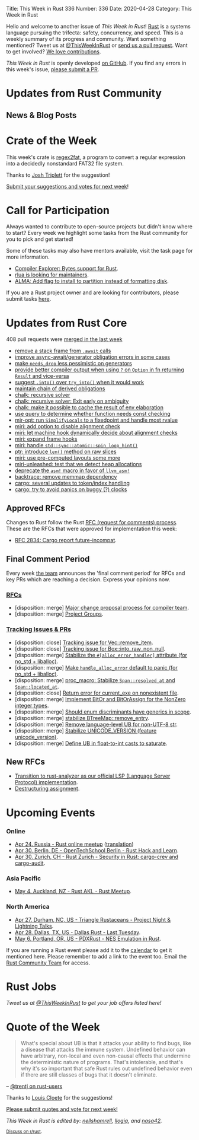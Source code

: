 Title: This Week in Rust 336
Number: 336
Date: 2020-04-28
Category: This Week in Rust

Hello and welcome to another issue of *This Week in Rust*!
[Rust](http://rust-lang.org) is a systems language pursuing the trifecta: safety, concurrency, and speed.
This is a weekly summary of its progress and community.
Want something mentioned? Tweet us at [@ThisWeekInRust](https://twitter.com/ThisWeekInRust) or [send us a pull request](https://github.com/cmr/this-week-in-rust).
Want to get involved? [We love contributions](https://github.com/rust-lang/rust/blob/master/CONTRIBUTING.md).

*This Week in Rust* is openly developed [on GitHub](https://github.com/cmr/this-week-in-rust).
If you find any errors in this week's issue, [please submit a PR](https://github.com/cmr/this-week-in-rust/pulls).

# Updates from Rust Community

## News & Blog Posts

# Crate of the Week

This week's crate is [regex2fat](https://github.com/8051Enthusiast/regex2fat), a program to convert a regular expression into a decidedly nonstandard FAT32 file system.

Thanks to [Josh Triplett](https://users.rust-lang.org/t/crate-of-the-week/2704/757) for the suggestion!

[Submit your suggestions and votes for next week][submit_crate]!

[submit_crate]: https://users.rust-lang.org/t/crate-of-the-week/2704

# Call for Participation

Always wanted to contribute to open-source projects but didn't know where to start?
Every week we highlight some tasks from the Rust community for you to pick and get started!

Some of these tasks may also have mentors available, visit the task page for more information.

* [Compiler Explorer: Bytes support for Rust](https://github.com/mattgodbolt/compiler-explorer/issues/1925).
* [rlua is looking for maintainers](https://github.com/kyren/rlua/issues/172).
* [ALMA: Add flag to install to partition instead of formatting disk](https://github.com/r-darwish/alma/issues/46).

If you are a Rust project owner and are looking for contributors, please submit tasks [here][guidelines].

[guidelines]: https://users.rust-lang.org/t/twir-call-for-participation/4821

# Updates from Rust Core

408 pull requests were [merged in the last week][merged]

[merged]: https://github.com/search?q=is%3Apr+org%3Arust-lang+is%3Amerged+merged%3A2020-04-13..2020-04-20

* [remove a stack frame from `.await` calls](https://github.com/rust-lang/rust/pull/70831)
* [improve async-await/generator obligation errors in some cases](https://github.com/rust-lang/rust/pull/70679)
* [make `needs_drop` less pessimistic on generators](https://github.com/rust-lang/rust/pull/70015)
* [provide better compiler output when using `?` on `Option` in fn returning `Result` and vice-versa](https://github.com/rust-lang/rust/pull/71141)
* [suggest `.into()` over `try_into()` when it would work](https://github.com/rust-lang/rust/pull/71051)
* [maintain chain of derived obligations](https://github.com/rust-lang/rust/pull/69793)
* [chalk: recursive solver](https://github.com/rust-lang/chalk/pull/372)
* [chalk: recursive solver: Exit early on ambiguity](https://github.com/rust-lang/chalk/pull/404)
* [chalk:  make it possible to cache the result of env elaboration](https://github.com/rust-lang/chalk/pull/403)
* [use query to determine whether function needs const checking](https://github.com/rust-lang/rust/pull/69642)
* [mir-opt: run `SimplifyLocals` to a fixedpoint and handle most rvalue](https://github.com/rust-lang/rust/pull/70755)
* [miri: add option to disable alignment check](https://github.com/rust-lang/miri/pull/1332)
* [miri: let machine hook dynamically decide about alignment checks](https://github.com/rust-lang/rust/pull/71101)
* [miri: expand frame hooks](https://github.com/rust-lang/rust/pull/71100)
* [miri: handle `std::sync::atomic::spin_loop_hint()`](https://github.com/rust-lang/miri/pull/1342)
* [ptr: introduce `len()` method on raw slices](https://github.com/rust-lang/rust/pull/71082)
* [miri: use pre-computed layouts some more](https://github.com/rust-lang/miri/pull/1349)
* [miri-unleashed: test that we detect heap allocations](https://github.com/rust-lang/rust/pull/71276)
* [deprecate the `asm!` macro in favor of `llvm_asm!`](https://github.com/rust-lang/rust/pull/71007)
* [backtrace: remove memmap dependency](https://github.com/rust-lang/backtrace-rs/pull/311)
* [cargo: several updates to token/index handling](https://github.com/rust-lang/cargo/pull/7973)
* [cargo: try to avoid panics on buggy (?) clocks](https://github.com/rust-lang/cargo/pull/8114)

## Approved RFCs

Changes to Rust follow the Rust [RFC (request for comments) process](https://github.com/rust-lang/rfcs#rust-rfcs). These
are the RFCs that were approved for implementation this week:

* [RFC 2834: Cargo report future-incompat](https://github.com/rust-lang/rfcs/pull/2834).

## Final Comment Period

Every week [the team](https://www.rust-lang.org/team.html) announces the
'final comment period' for RFCs and key PRs which are reaching a
decision. Express your opinions now.

### [RFCs](https://github.com/rust-lang/rfcs/labels/final-comment-period)

* [disposition: merge] [Major change proposal process for compiler team](https://github.com/rust-lang/rfcs/pull/2904).
* [disposition: merge] [Project Groups](https://github.com/rust-lang/rfcs/pull/2856).

### [Tracking Issues & PRs](https://github.com/rust-lang/rust/labels/final-comment-period)

* [disposition: close] [Tracking issue for Vec::remove_item](https://github.com/rust-lang/rust/issues/40062).
* [disposition: close] [Tracking issue for Box::into_raw_non_null](https://github.com/rust-lang/rust/issues/47336).
* [disposition: merge] [Stabilize the `#[alloc_error_handler]` attribute (for no_std + liballoc)](https://github.com/rust-lang/rust/issues/66740).
* [disposition: merge] [Make `handle_alloc_error` default to panic (for no_std + liballoc)](https://github.com/rust-lang/rust/issues/66741).
* [disposition: merge] [proc_macro: Stabilize `Span::resolved_at` and `Span::located_at`](https://github.com/rust-lang/rust/pull/69041).
* [disposition: close] [Return error for current_exe on nonexistent file](https://github.com/rust-lang/rust/pull/69557).
* [disposition: merge] [Implement BitOr and BitOrAssign for the NonZero integer types](https://github.com/rust-lang/rust/pull/69813).
* [disposition: merge] [Should enum discriminants have generics in scope](https://github.com/rust-lang/rust/issues/70453).
* [disposition: merge] [stabilize BTreeMap::remove_entry](https://github.com/rust-lang/rust/pull/70712).
* [disposition: merge] [Remove language-level UB for non-UTF-8 str](https://github.com/rust-lang/rust/issues/71033).
* [disposition: merge] [Stabilize UNICODE_VERSION (feature unicode_version)](https://github.com/rust-lang/rust/pull/71068).
* [disposition: merge] [Define UB in float-to-int casts to saturate](https://github.com/rust-lang/rust/pull/71269).

## New RFCs

* [Transition to rust-analyzer as our official LSP (Language Server Protocol) implementation](https://github.com/rust-lang/rfcs/pull/2912).
* [Destructuring assignment](https://github.com/rust-lang/rfcs/pull/2909).

# Upcoming Events

### Online

* [Apr 24. Russia - Rust online meetup](https://www.meetup.com/Rust-%D0%B2-%D0%9C%D0%BE%D1%81%D0%BA%D0%B2%D0%B5/events/269992161/) ([translation](https://youtu.be/NCE4w42hb7o))
* [Apr 30. Berlin, DE - OpenTechSchool Berlin - Rust Hack and Learn](https://www.meetup.com/opentechschool-berlin/events/gztznrybcgbnc/).
* [Apr 30. Zurich, CH - Rust Zurich - Security in Rust: cargo-crev and cargo-audit](https://www.meetup.com/Rust-Zurich/events/270169298/).

### Asia Pacific

* [May  4. Auckland, NZ - Rust AKL - Rust Meetup](https://www.meetup.com/rust-akl/events/266876545/).

### North America

* [Apr 27. Durham, NC, US - Triangle Rustaceans - Project Night & Lightning Talks](https://www.meetup.com/triangle-rustaceans/events/mfglwpybcgbkc/).
* [Apr 28. Dallas, TX, US - Dallas Rust - Last Tuesday](https://www.meetup.com/Dallas-Rust/events/zfgwzmybcgblc/).
* [May  6. Portland, OR, US - PDXRust - NES Emulation in Rust](https://www.meetup.com/PDXRust/events/269165311/).

If you are running a Rust event please add it to the [calendar] to get
it mentioned here. Please remember to add a link to the event too.
Email the [Rust Community Team][community] for access.

[calendar]: https://www.google.com/calendar/embed?src=apd9vmbc22egenmtu5l6c5jbfc%40group.calendar.google.com
[community]: mailto:community-team@rust-lang.org

# Rust Jobs

*Tweet us at [@ThisWeekInRust](https://twitter.com/ThisWeekInRust) to get your job offers listed here!*

# Quote of the Week

> What's special about UB is that it attacks your ability to find bugs, like a disease that attacks the immune system. Undefined behavior can have arbitrary, non-local and even non-causal effects that undermine the deterministic nature of programs. That's intolerable, and that's why it's so important that safe Rust rules out undefined behavior even if there are still classes of bugs that it doesn't eliminate.

– [@trentj on rust-users](https://users.rust-lang.org/t/newbie-learning-how-to-deal-with-the-borrow-checker/40972/11)

Thanks to [Louis Cloete](https://users.rust-lang.org/t/twir-quote-of-the-week/328/854) for the suggestions!

[Please submit quotes and vote for next week!](https://users.rust-lang.org/t/twir-quote-of-the-week/328)

*This Week in Rust is edited by: [nellshamrell](https://github.com/nellshamrell), [llogiq](https://github.com/llogiq), and [nasa42](https://github.com/nasa42).*

<small>[Discuss on r/rust]().</small>
